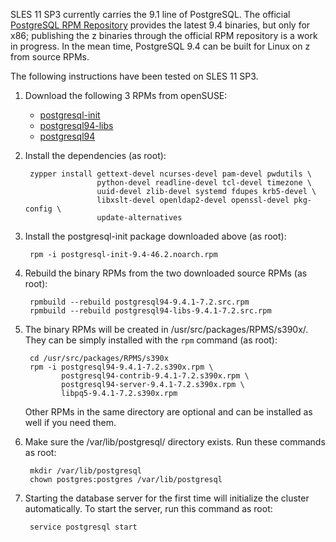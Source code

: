 SLES 11 SP3 currently carries the 9.1 line of PostgreSQL. The official [PostgreSQL RPM Repository](http://yum.postgresql.org/) provides the latest 9.4 binaries, but only for x86; publishing the z binaries through the official RPM repository is a work in progress. In the mean time, PostgreSQL 9.4 can be built for Linux on z from source RPMs.

The following instructions have been tested on SLES 11 SP3.

1. Download the following 3 RPMs from openSUSE:

    - [postgresql-init](http://download.opensuse.org/repositories/server:/database:/postgresql/SLE_11_SP3/noarch/postgresql-init-9.4-46.2.noarch.rpm)
    - [postgresql94-libs](http://download.opensuse.org/repositories/server:/database:/postgresql/SLE_11_SP3/src/postgresql94-libs-9.4.1-7.2.src.rpm)
    - [postgresql94](http://download.opensuse.org/repositories/server:/database:/postgresql/SLE_11_SP3/src/postgresql94-9.4.1-7.2.src.rpm)

2. Install the dependencies (as root):

        zypper install gettext-devel ncurses-devel pam-devel pwdutils \
                       python-devel readline-devel tcl-devel timezone \
                       uuid-devel zlib-devel systemd fdupes krb5-devel \
                       libxslt-devel openldap2-devel openssl-devel pkg-config \
                       update-alternatives

3. Install the postgresql-init package downloaded above (as root):

        rpm -i postgresql-init-9.4-46.2.noarch.rpm

4. Rebuild the binary RPMs from the two downloaded source RPMs (as root):

        rpmbuild --rebuild postgresql94-9.4.1-7.2.src.rpm
        rpmbuild --rebuild postgresql94-libs-9.4.1-7.2.src.rpm

5. The binary RPMs will be created in /usr/src/packages/RPMS/s390x/. They can be simply installed with the `rpm` command (as root):

        cd /usr/src/packages/RPMS/s390x
        rpm -i postgresql94-9.4.1-7.2.s390x.rpm \
               postgresql94-contrib-9.4.1-7.2.s390x.rpm \
               postgresql94-server-9.4.1-7.2.s390x.rpm \
               libpq5-9.4.1-7.2.s390x.rpm

   Other RPMs in the same directory are optional and can be installed as well if you need them.

6. Make sure the /var/lib/postgresql/ directory exists. Run these commands as root:

        mkdir /var/lib/postgresql
        chown postgres:postgres /var/lib/postgresql

7. Starting the database server for the first time will initialize the cluster automatically. To start the server, run this command as root:

        service postgresql start